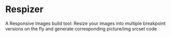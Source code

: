 Respizer
========

A Responsive Images build tool: Resize your images into multiple breakpoint versions on the fly and generate corresponding picture/img srcset code
